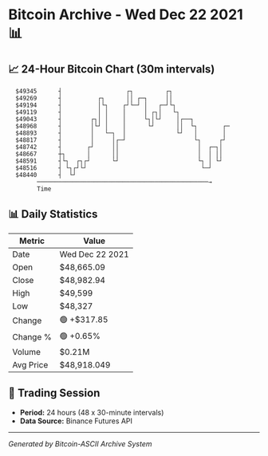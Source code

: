 # Bitcoin Archive - Wed Dec 22 2021 📊

## 📈 24-Hour Bitcoin Chart (30m intervals)

```
  $49345      ┤                  ┌┐         ┌┐                 
  $49269      ┤          ┌┐      ││ ┌─┐     ││                 
  $49194      ┤          │└┐    ┌┘└─┘ │   ┌─┘└┐                
  $49119      ┤          │ │    │     │ ┌┐│   └┐               
  $49043      ┤        ┌┐│ │    │     └┐│└┘    │┌──┐           
  $48968      ┤        │└┘ │    │      └┘      ││  └┐       ┌─ 
  $48893      ┤        │   └─┐  │              └┘   │       │  
  $48817      ┤        │     │┌─┘                   └┐     ┌┘  
  $48742      ┤       ┌┘     ││                      │  ┌─┐│   
  $48667      ┼┐      │      ││                      │  │ ││   
  $48591      ┤└┐  ┌┐┌┘      └┘                      └┐ │ └┘   
  $48516      ┤ └┐┌┘└┘                                └─┘      
  $48440      ┤  └┘                                            
        ────────────────────────────────────────────────→
        Time
```

## 📊 Daily Statistics

| Metric | Value |
|--------|-------|
| Date | Wed Dec 22 2021 |
| Open | $48,665.09 |
| Close | $48,982.94 |
| High | $49,599 |
| Low | $48,327 |
| Change | 🟢 +$317.85 |
| Change % | 🟢 +0.65% |
| Volume | $0.21M |
| Avg Price | $48,918.049 |

## 📅 Trading Session

- **Period:** 24 hours (48 x 30-minute intervals)
- **Data Source:** Binance Futures API

---
*Generated by Bitcoin-ASCII Archive System*
